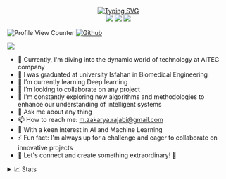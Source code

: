 <!--### Hey there! I'm Mohammad Zakaria Rajabi 👋-->



<p align="center">
<a href="https://github.com/mrzakariarajabi">
    <img src="https://readme-typing-svg.demolab.com?font=Georgia&size=18&duration=2000&pause=100&multiline=true&width=500&height=80&lines=MohammadZakaria+Rajabi;Researcher+%7C+Software+Engineer;AI+%7C+Computer+Vision+%7C+Bots" alt="Typing SVG" />
</a>
<br/>

<a href="https://zakariarajabi.pythonanywhere.com/">
    <img src="https://img.shields.io/badge/Website-gkos.dev-red?style=flat-square">
</a>  
<!--<a href="https://gkos.dev/Resume.pdf">
    <img src="https://img.shields.io/badge/PDF-CV-red?style=flat-square&logo=adobe">
</a>-->  
<a href="https://www.linkedin.com/in/zakaria-rajabi/">
    <img src="https://img.shields.io/badge/-Linkedin-blue?style=flat-square&logo=linkedin">
</a>
<a href="mailto:m.zakarya.rajabi@gmail.com">
    <img src="https://img.shields.io/badge/-Email-red?style=flat-square&logo=gmail&logoColor=white">
</a>
<!--<a href='https://scholar.google.com/citations?user=b___QQ8AAAAJ&hl=en&authuser=1&oi=sra' target="_blank">
    <img alt='GoogleScholar' src='https://img.shields.io/badge/Scholar-100000?style=flat&logo=GoogleScholar&logoColor=white&&color=0181FF'>
</a>-->
<!--<a href="https://pypi.org/user/drkostas/">
    <img src="https://img.shields.io/badge/PyPi-drkostas-blue?style=flat-square&logo=pypi&logoColor=white">
</a>-->
<!-- <a href="https://pypi.org/user/drkostas/">
    <img src="https://komarev.com/ghpvc/?username=drkostas&label=Visitors&color=0e75b6&style=flat" alt="googoldkhan" />
</a> -->

<br/> 

<!-- <a href="https://github.com/drkostas">
    <img src="https://github-readme-stats.vercel.app/api?username=drkostas&show_icons=true&count_private=true&show_icons=true&hide_border=true&hide_title=true&card_width=300px&hide_rank=true&bg_color=00000000&theme=dracula">
</a> -->

![Profile View Counter](https://komarev.com/ghpvc/?username=mrzakariarajabi)
[![Github](https://img.shields.io/github/followers/mrzakariarajabi?label=Follow&style=social)](https://github.com/mrzakariarajabi)

<a href="https://github.com/mrzakariarajabi">
    <img src="https://github-stats-alpha.vercel.app/api?username=mrzakariarajabi&cc=22272e&tc=37BCF6&ic=fff&bc=0000">
</a>

- 🔭 Currently, I'm diving into the dynamic world of technology at AITEC company
- 💼 I was graduated at university Isfahan in Biomedical Engineering 
- 🌱 I’m currently learning Deep learning 
- 👯 I’m looking to collaborate on any project 
- 🤔 I'm constantly exploring new algorithms and methodologies to enhance our understanding of intelligent systems
- 💬 Ask me about any thing 
- 📫 How to reach me: m.zakarya.rajabi@gmail.com
- 🤖 With a keen interest in AI and Machine Learning
- ⚡ Fun fact: I'm always up for a challenge and eager to collaborate on innovative projects
- 🚀 Let's connect and create something extraordinary! 🌟

<details>
<summary>📈 Stats</summary>
<br>
My Github Stats

![](http://github-profile-summary-cards.vercel.app/api/cards/profile-details?username=mrzakariarajabi&theme=dracula) 

![](http://github-profile-summary-cards.vercel.app/api/cards/repos-per-language?username=mrzakariarajabi&theme=dracula) 
![](http://github-profile-summary-cards.vercel.app/api/cards/most-commit-language?username=mrzakariarajabi&theme=dracula)




<!--
**mrzakariarajabi/mrzakariarajabi** is a ✨ _special_ ✨ repository because its `README.md` (this file) appears on your GitHub profile.


- 🔭 Currently, I'm diving into the dynamic world of technology at AITEC company
- 💼 I was graduated at university Isfahan in Biomedical Engineering 
- 🌱 I’m currently learning Deep learning 
- 👯 I’m looking to collaborate on any project 
- 🤔 I'm constantly exploring new algorithms and methodologies to enhance our understanding of intelligent systems
- 💬 Ask me about any thing 
- 📫 How to reach me: m.zakarya.rajabi@gmail.com
- 🤖 With a keen interest in AI and Machine Learning
- ⚡ Fun fact: I'm always up for a challenge and eager to collaborate on innovative projects
- 🚀 Let's connect and create something extraordinary! 🌟
-->

